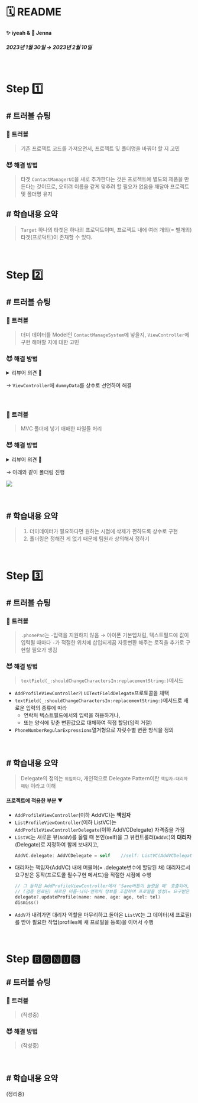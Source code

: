 # 🗓 README
#### ✨ iyeah & 🍏 Jenna <br>
##### 2023년 1월 30일 → 2023년 2월 10일

　
 
# Step 1️⃣
## \# 트러블 슈팅
### 👿 트러블
> 기존 프로젝트 코드를 가져오면서, 프로젝트 및 폴더명을 바꿔야 할 지 고민

### 😈 해결 방법
> 타겟 `ContactManagerUI`을 새로 추가한다는 것은 프로젝트에 별도의 제품을 만든다는 것이므로,
오히려 이름을 같게 맞추려 할 필요가 없음을 깨달아 프로젝트 및 폴더명 유지

 
## \# 학습내용 요약
>`Target`
하나의 타겟은 하나의 프로덕트이며,
프로젝트 내에 여러 개의(= 별개의) 타겟(프로덕트)이 존재할 수 있다.



　
　　
<br>
# Step 2️⃣
## \# 트러블 슈팅
### 👿 트러블
> 더미 데이터를 Model인 `ContactManageSystem`에 넣을지, `ViewController`에 구현 해야할 지에 대한 고민

### 😈 해결 방법
<details>
<summary>리뷰어 의견 🐶</summary>
더미 데이터 자체를 상수처럼 만들어서 ViewController에서 처리하는게 저는 더 깔끔한 것 같아요! 상수처럼 쓰고 나중에 제거하면 되니까요!
</details>

→ `ViewController`에 `dummyData`를 상수로 선언하여 해결

　
### 👿 트러블
> MVC 폴더에 넣기 애매한 파일들 처리

### 😈 해결 방법
<details>
<summary>리뷰어 의견 🐶</summary>
이 부분은 정해져있는 답은 없으니, 팀 내에서 약속해서 폴더로 정리해도 괜찮습니다. <br>MVC 폴더 밖으로 빼두는 것도 좋습니다. <br>LaunchScreen을 따로 폴더로 만드는 경우도 있고, AppConfiguration과 같이 폴더를 만들어서 AppDelegate, SceneDelegate 파일을 넣기도합니다. <br>제가 말씀드린 부분은 참고만하시고 팀원과 같이 이야기해보면 좋을 것 같습니다:)
</details>

→ 아래와 같이 폴더링 진행

![](https://i.imgur.com/cUjN62R.png)


　
## \# 학습내용 요약
> 1. 더미데이터가 필요하다면 원하는 시점에 삭제가 편하도록 상수로 구현
> 2. 폴더링은 정해진 게 없기 때문에 팀원과 상의해서 정하기

 

<br>
 
# Step 3️⃣
## \# 트러블 슈팅
### 👿 트러블
> `.phonePad`는 -입력을 지원하지 않음
→ 아이폰 기본앱처럼, 텍스트필드에 값이 입력될 때마다 `-`가 적절한 위치에 삽입되게끔 자동변환 해주는 로직을 추가로 구현할 필요가 생김

### 😈 해결 방법
> `textField(_:shouldChangeCharactersIn:replacementString:)`메서드

- `AddProfileViewController가` `UITextFieldDelegate`프로토콜을 채택
- `textField(_:shouldChangeCharactersIn:replacementString:)`메서드로 새로운 입력의 종류에 따라 
   - 연락처 텍스트필드에서의 입력을 허용하거나, 
   - 또는 양식에 맞춘 변환값으로 대체하여 직접 할당(입력 거절)
- `PhoneNumberRegularExpressions`열거형으로 자릿수별 변환 방식을 정의

　
## \# 학습내용 요약
> Delegate의 정의는 `위임하다`, 
개인적으로 Delegate Pattern이란 `책임자-대리자 패턴` 이라고 이해
#### 프로젝트에 적용한 부분 ▼
- `AddProfileViewController`(이하 AddVC)는 **책임자**
- `ListProfileViewController`(이하 ListVC)는 `AddProfileViewControllerDelegate`(이하 AddVCDelegate) 자격증을 가짐
- `ListVC`는 새로운 뷰(`AddV`)를 올릴 때 본인(self)을 그 뷰컨트롤러(`AddVC`)의 **대리자**(Delegate)로 지정하여 함께 보내지고,
   ```Swift
   AddVC.delegate: AddVCDelegate = self    //self: ListVC(AddVCDelegate로서의 ListVC)
   ```
- 대리자는 책임자(AddVC) 내에 머물며(= .delegate변수에 할당된 채) 
대리자로서 요구받은 동작(프로토콜 필수구현 메서드)을 적절한 시점에 수행
   ```Swift
   // 그 동작은 AddProfileViewController에서 'Save버튼이 눌렀을 때' 호출되어,
   // (검증 완료된) 새로운 이름·나이·연락처 정보를 조합하여 프로필을 생성(= 요구받은 동작)
   delegate?.updateProfile(name: name, age: age, tel: tel)
   dismiss()
   ```
- `AddV`가 내려가면 대리자 역할을 마무리하고 돌아온 `ListVC`는 그 데이터(새 프로필)를 받아 필요한 작업(profiles에 새 프로필을 등록)을 이어서 수행



　
　
<br>
# Step 🅱🅾🅽🆄🆂
## \# 트러블 슈팅
### 👿 트러블
> (작성중)


### 😈 해결 방법
> (작성중)


　
## \# 학습내용 요약
(정리중)


　
 　
